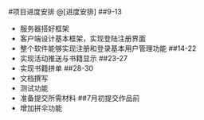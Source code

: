 #项目进度安排
@[进度安排]
##9-13
- 服务器搭好框架
- 客户端设计基本框架，实现登陆注册界面
- 整个软件能够实现注册和登录基本用户管理功能
##14-22
- 实现活动推送与书籍显示
##23-27
- 实现书籍拼单
##28-30
- 文档撰写
- 测试功能
- 准备提交所需材料
##7月初提交作品前
- 增加拼伞功能
